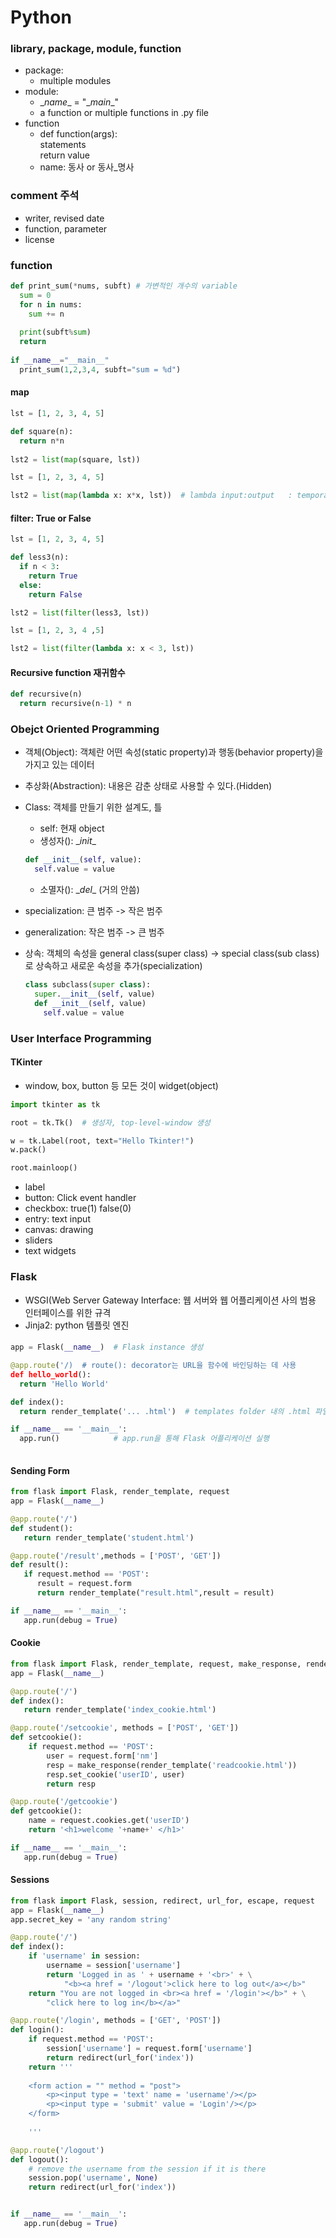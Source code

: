 # Python

### library, package, module, function
- package: 
  - multiple modules
- module: 
  - \__name__ = "\__main__"
  - a function or multiple functions in .py file
- function
  - def function(args):  
        statements  
        return value
  - name: 동사 or 동사_명사 

### comment 주석
- writer, revised date
- function, parameter
- license


### function
```py
def print_sum(*nums, subft) # 가변적인 개수의 variable
  sum = 0
  for n in nums:
    sum += n
  
  print(subft%sum)
  return
  
if __name__="__main__"
  print_sum(1,2,3,4, subft="sum = %d")
```

#### map
```py
lst = [1, 2, 3, 4, 5]

def square(n):
  return n*n
 
lst2 = list(map(square, lst))
```

```py
lst = [1, 2, 3, 4, 5]

lst2 = list(map(lambda x: x*x, lst))  # lambda input:output   : temporary function
```
#### filter: True or False
```py
lst = [1, 2, 3, 4, 5]

def less3(n):
  if n < 3:
    return True
  else:
    return False

lst2 = list(filter(less3, lst))
```

```py
lst = [1, 2, 3, 4 ,5]

lst2 = list(filter(lambda x: x < 3, lst))
```

#### Recursive function 재귀함수
```py
def recursive(n)
  return recursive(n-1) * n
```


### Obejct Oriented Programming

- 객체(Object): 객체란 어떤 속성(static property)과 행동(behavior property)을 가지고 있는 데이터
- 추상화(Abstraction): 내용은 감춘 상태로 사용할 수 있다.(Hidden)
- Class: 객체를 만들기 위한 설계도, 틀
  - self: 현재 object
  - 생성자(): \__init__
  ```py
  def __init__(self, value):
    self.value = value
  ```
  - 소멸자(): \__del__ (거의 안씀)

- specialization: 큰 범주 -> 작은 범주
- generalization: 작은 범주 -> 큰 범주
- 상속: 객체의 속성을 general class(super class) -> special class(sub class) 로 상속하고 새로운 속성을 추가(specialization)
  ```py
  class subclass(super class):
    super.__init__(self, value)
    def __init__(self, value)
      self.value = value
  ```
  
### User Interface Programming

#### TKinter
- window, box, button 등 모든 것이 widget(object)
```py
import tkinter as tk

root = tk.Tk()  # 생성자, top-level-window 생성

w = tk.Label(root, text="Hello Tkinter!")
w.pack()

root.mainloop()
```

- label
- button: Click event handler
- checkbox: true(1) false(0)
- entry: text input
- canvas: drawing
- sliders
- text widgets


### Flask
- WSGI(Web Server Gateway Interface: 웹 서버와 웹 어플리케이션 사의 범용 인터페이스를 위한 규격
- Jinja2: python 템플릿 엔진

#### 
```py
app = Flask(__name__)  # Flask instance 생성

@app.route('/)  # route(): decorator는 URL을 함수에 바인딩하는 데 사용
def hello_world():
  return 'Hello World'

def index():
  return render_template('... .html')  # templates folder 내의 .html 파일을 렌더링

if __name__ == '__main__':
  app.run()            # app.run을 통해 Flask 어플리케이션 실행
  
```

#### Sending Form
```py
from flask import Flask, render_template, request
app = Flask(__name__)

@app.route('/')
def student():
   return render_template('student.html')

@app.route('/result',methods = ['POST', 'GET'])
def result():
   if request.method == 'POST':
      result = request.form
      return render_template("result.html",result = result)

if __name__ == '__main__':
   app.run(debug = True)
```

#### Cookie
```py
from flask import Flask, render_template, request, make_response, render_template
app = Flask(__name__)

@app.route('/')
def index():
   return render_template('index_cookie.html')

@app.route('/setcookie', methods = ['POST', 'GET'])
def setcookie():
    if request.method == 'POST':
        user = request.form['nm']
        resp = make_response(render_template('readcookie.html'))
        resp.set_cookie('userID', user)
        return resp

@app.route('/getcookie')
def getcookie():
    name = request.cookies.get('userID')
    return '<h1>welcome '+name+' </h1>'

if __name__ == '__main__':
   app.run(debug = True)
```


#### Sessions
```py
from flask import Flask, session, redirect, url_for, escape, request
app = Flask(__name__)
app.secret_key = 'any random string'

@app.route('/')
def index():
    if 'username' in session:
        username = session['username']
        return 'Logged in as ' + username + '<br>' + \
            "<b><a href = '/logout'>click here to log out</a></b>"
    return "You are not logged in <br><a href = '/login'></b>" + \
        "click here to log in</b></a>"

@app.route('/login', methods = ['GET', 'POST'])
def login():
    if request.method == 'POST':
        session['username'] = request.form['username']
        return redirect(url_for('index'))
    return '''
	
    <form action = "" method = "post">
        <p><input type = 'text' name = 'username'/></p>
        <p><input type = 'submit' value = 'Login'/></p>
    </form>
	
    '''

@app.route('/logout')
def logout():
    # remove the username from the session if it is there
    session.pop('username', None)
    return redirect(url_for('index'))


if __name__ == '__main__':
   app.run(debug = True)

```
